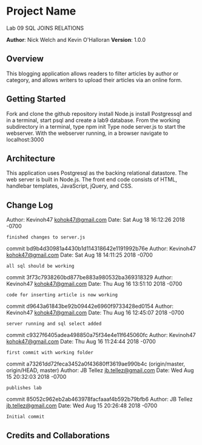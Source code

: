 # Project Name
Lab 09 SQL JOINS RELATIONS

**Author**: Nick Welch and Kevin O'Halloran
**Version**: 1.0.0 

## Overview
<!-- Provide a high level overview of what this application is and why you are building it, beyond the fact that it's an assignment for a Code Fellows 301 class. (i.e. What's your problem domain?) -->
This blogging application allows readers to filter articles by author or category, and allows writers to upload their articles via an online form.

## Getting Started
<!-- What are the steps that a user must take in order to build this app on their own machine and get it running? -->
Fork and clone the github repository
install Node.js
install Postgressql and in a terminal, start psql and create a lab9 database. 
From the working subdirectory in a terminal, type npm init
Type node server.js to start the webserver.
With the webserver running, in a browser navigate to localhost:3000


## Architecture
<!-- Provide a detailed description of the application design. What technologies (languages, libraries, etc) you're using, and any other relevant design information. -->
This application uses Postgresql as the backing relational datastore.
The web server is built in Node.js.
The front end code consists of HTML, handlebar templates, JavaScript, jQuery, and CSS.

## Change Log
<!-- Use this are to document the iterative changes made to your application as each feature is successfully implemented. Use time stamps. Here's an examples:

01-01-2001 4:59pm - Application now has a fully-functional express server, with GET and POST routes for the book resource.
-->

Author: Kevinoh47 <kohok47@gmail.com>
Date:   Sat Aug 18 16:12:26 2018 -0700

    finished changes to server.js

commit bd9b4d30981a4430b1d114318642e1191992b76e
Author: Kevinoh47 <kohok47@gmail.com>
Date:   Sat Aug 18 14:11:25 2018 -0700

    all sql should be working

commit 3f73c7938260bd877be883a980532ba369318329
Author: Kevinoh47 <kohok47@gmail.com>
Date:   Thu Aug 16 13:51:10 2018 -0700

    code for inserting article is now working

commit d9643a61843be92b09442e6960f9733428ed0154
Author: Kevinoh47 <kohok47@gmail.com>
Date:   Thu Aug 16 12:45:07 2018 -0700

    server running and sql select added

commit c9327f6405adea498850a75f34e4e11f645060fc
Author: Kevinoh47 <kohok47@gmail.com>
Date:   Thu Aug 16 11:24:44 2018 -0700

    first commit with working folder

commit a73261dd72feca3452a0f43680ff3619ae990b4c (origin/master, origin/HEAD, master)
Author: JB Tellez <jb.tellez@gmail.com>
Date:   Wed Aug 15 20:32:03 2018 -0700

    publishes lab

commit 85052c962eb2ab463978facfaaaf4b592b79bfb6
Author: JB Tellez <jb.tellez@gmail.com>
Date:   Wed Aug 15 20:26:48 2018 -0700

    Initial commit

## Credits and Collaborations
<!-- Give credit (and a link) to other people or resources that helped you build this application. -->

